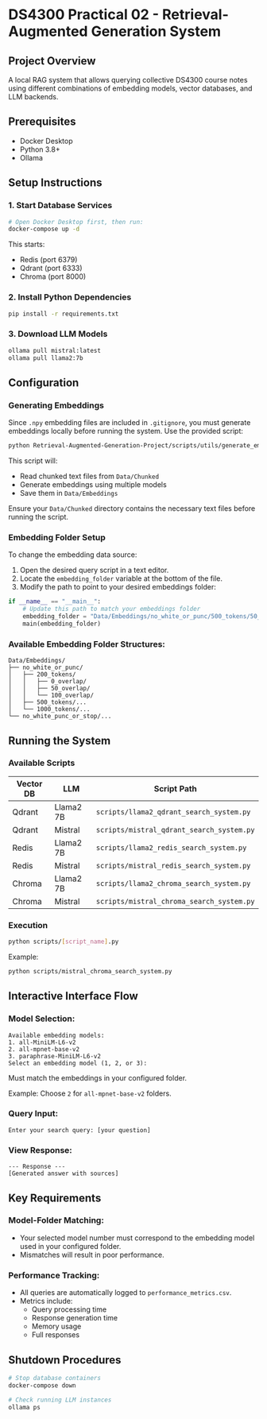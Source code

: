 # DS4300 Practical 02 - Retrieval-Augmented Generation System

## Project Overview
A local RAG system that allows querying collective DS4300 course notes using different combinations of embedding models, vector databases, and LLM backends.

## Prerequisites
- Docker Desktop
- Python 3.8+
- Ollama

## Setup Instructions

### 1. Start Database Services
```bash
# Open Docker Desktop first, then run:
docker-compose up -d
```
This starts:

- Redis (port 6379)
- Qdrant (port 6333)
- Chroma (port 8000)

### 2. Install Python Dependencies
```bash
pip install -r requirements.txt
```

### 3. Download LLM Models
```bash
ollama pull mistral:latest
ollama pull llama2:7b
```

## Configuration

### Generating Embeddings
Since `.npy` embedding files are included in `.gitignore`, you must generate embeddings locally before running the system. Use the provided script:

```bash
python Retrieval-Augmented-Generation-Project/scripts/utils/generate_embeddings.py
```

This script will:
- Read chunked text files from `Data/Chunked`
- Generate embeddings using multiple models
- Save them in `Data/Embeddings`

Ensure your `Data/Chunked` directory contains the necessary text files before running the script.

### Embedding Folder Setup
To change the embedding data source:

1. Open the desired query script in a text editor.
2. Locate the `embedding_folder` variable at the bottom of the file.
3. Modify the path to point to your desired embeddings folder:

```python
if __name__ == "__main__":
    # Update this path to match your embeddings folder
    embedding_folder = "Data/Embeddings/no_white_or_punc/500_tokens/50_overlap/all-mpnet-base-v2"
    main(embedding_folder)
```

### Available Embedding Folder Structures:
```plaintext
Data/Embeddings/
├── no_white_or_punc/
│   ├── 200_tokens/
│   │   ├── 0_overlap/
│   │   ├── 50_overlap/
│   │   └── 100_overlap/
│   ├── 500_tokens/...    
│   └── 1000_tokens/...
└── no_white_punc_or_stop/...
```

## Running the System

### Available Scripts

| Vector DB | LLM         | Script Path                                  |
|-----------|------------|---------------------------------------------|
| Qdrant    | Llama2 7B  | `scripts/llama2_qdrant_search_system.py`    |
| Qdrant    | Mistral    | `scripts/mistral_qdrant_search_system.py`   |
| Redis     | Llama2 7B  | `scripts/llama2_redis_search_system.py`     |
| Redis     | Mistral    | `scripts/mistral_redis_search_system.py`    |
| Chroma    | Llama2 7B  | `scripts/llama2_chroma_search_system.py`    |
| Chroma    | Mistral    | `scripts/mistral_chroma_search_system.py`   |

### Execution
```bash
python scripts/[script_name].py
```
Example:
```bash
python scripts/mistral_chroma_search_system.py
```

## Interactive Interface Flow

### Model Selection:
```plaintext
Available embedding models:
1. all-MiniLM-L6-v2
2. all-mpnet-base-v2
3. paraphrase-MiniLM-L6-v2
Select an embedding model (1, 2, or 3):
```
Must match the embeddings in your configured folder.

Example: Choose `2` for `all-mpnet-base-v2` folders.

### Query Input:
```plaintext
Enter your search query: [your question]
```

### View Response:
```plaintext
--- Response ---
[Generated answer with sources]
```

## Key Requirements

### Model-Folder Matching:
- Your selected model number must correspond to the embedding model used in your configured folder.
- Mismatches will result in poor performance.

### Performance Tracking:
- All queries are automatically logged to `performance_metrics.csv`.
- Metrics include:
  - Query processing time
  - Response generation time
  - Memory usage
  - Full responses

## Shutdown Procedures
```bash
# Stop database containers
docker-compose down

# Check running LLM instances
ollama ps
